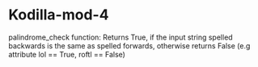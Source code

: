 # Kodilla-mod-4
palindrome_check function: Returns True, if the input string spelled backwards is the same as spelled forwards, otherwise returns False (e.g attribute lol == True, roftl == False)
